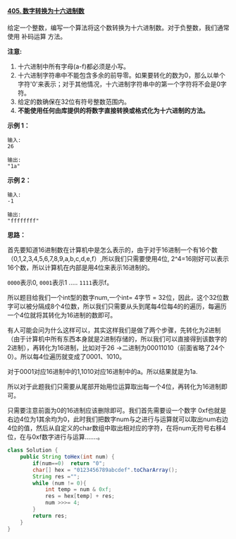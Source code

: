 #### [405. 数字转换为十六进制数](https://leetcode-cn.com/problems/convert-a-number-to-hexadecimal/)

给定一个整数，编写一个算法将这个数转换为十六进制数。对于负整数，我们通常使用 补码运算 方法。

**注意:**

1. 十六进制中所有字母(a-f)都必须是小写。
2. 十六进制字符串中不能包含多余的前导零。如果要转化的数为0，那么以单个字符'0'来表示；对于其他情况，十六进制字符串中的第一个字符将不会是0字符。 
3. 给定的数确保在32位有符号整数范围内。
4. **不能使用任何由库提供的将数字直接转换或格式化为十六进制的方法。**

**示例 1：**

```
输入:
26

输出:
"1a"
```

**示例 2：**

```
输入:
-1

输出:
"ffffffff"
```



**思路：**

首先要知道16进制数在计算机中是怎么表示的，由于对于16进制一个有16个数（0,1,2,3,4,5,6,7,8,9,a,b,c,d,e,f）,所以我们只需要使用4位, 2^4=16刚好可以表示16个数，所以计算机在内部是用4位来表示16进制的。

`0000`表示0,	 `0001`表示1	.....	`1111`表示f。

所以题目给我们一个int型的数字num,一个int= 4字节 = 32位，因此，这个32位数字可以被分隔成8个4位数，所以我们只需要从头到尾每4位每4的的遍历，每遍历一个4位就将其转化为16进制的数即可。

有人可能会问为什么这样可以，其实这样我们是做了两个步骤，先转化为2进制（由于计算机中所有东西本身就是2进制存储的，所以我们可以直接得到该数字的2进制），再转化为16进制，比如对于26 ->二进制为‭00011010‬（前面省略了24个0）。所以每4位遍历就变成了0001、1010。

对于0001对应16进制中的1,1010对应16进制中的a。所以结果就是为1a.

所以对于此题我们只需要从尾部开始用位运算取出每一个4位，再转化为16进制即可。

只需要注意前面为0的16进制应该删除即可。我们首先需要设一个数字 0xf也就是右边4位为1其余均为0，此时我们把数字num与之进行与运算就可以取出num右边4位的值，然后从自定义的char数组中取出相对应的字符，在将num无符号右移4位，在与0xf数字进行与运算.......。

```java
class Solution {
    public String toHex(int num) {
        if(num==0)  return "0";
        char[] hex = "0123456789abcdef".toCharArray();
        String res ="";
        while (num != 0){
            int temp = num & 0xf;
            res = hex[temp] + res;
            num >>>= 4;
        }
        return res;
    }
}
```

